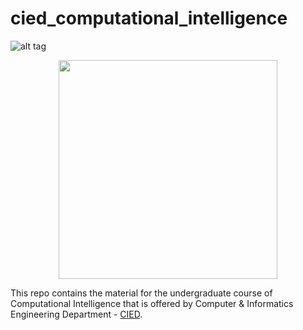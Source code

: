 # cied_computational_intelligence
![alt tag](.sources/TEL_CEID_LOGO_OUT_BLUE_GR.PNG)
<p align="center">
  <img src=".sources/TEL_CEID_LOGO_OUT_BLUE_GR.PNG" width="350"/>
</p>

This repo contains the material for the undergraduate course of Computational Intelligence that is offered by Computer & Informatics Engineering Department - [CIED](http://www.cied.teiwest.gr/).
